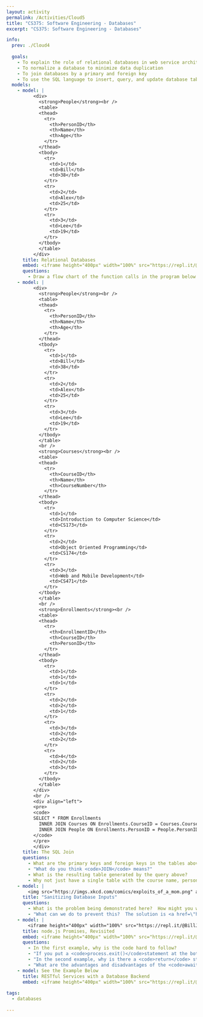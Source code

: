```yaml
---
layout: activity
permalink: /Activities/Cloud5
title: "CS375: Software Engineering - Databases"
excerpt: "CS375: Software Engineering - Databases"

info:
  prev: ./Cloud4
  
  goals: 
    - To explain the role of relational databases in web service architectures
    - To normalize a database to minimize data duplication
    - To join databases by a primary and foreign key
    - To use the SQL language to insert, query, and update database tables
  models:
    - model: |
          <div>
            <strong>People</strong><br />
            <table>
            <thead>
              <tr>
                <th>PersonID</th>
                <th>Name</th>
                <th>Age</th>
              </tr>
            </thead>
            <tbody>
              <tr>
                <td>1</td>
                <td>Bill</td>
                <td>38</td>
              </tr>
              <tr>
                <td>2</td>
                <td>Alex</td>
                <td>25</td>
              </tr>
              <tr>
                <td>3</td>
                <td>Lee</td>
                <td>19</td>
              </tr>
            </tbody>
            </table>      
          </div>
      title: Relational Databases
      embed: <iframe height="400px" width="100%" src="https://repl.it/@BillJr99/MySQLExample?lite=true" scrolling="no" frameborder="no" allowtransparency="true" allowfullscreen="true" sandbox="allow-forms allow-pointer-lock allow-popups allow-same-origin allow-scripts allow-modals"></iframe>        
      questions:
        - Draw a flow chart of the function calls in the program below.
    - model: |
          <div>
            <strong>People</strong><br />
            <table>
            <thead>
              <tr>
                <th>PersonID</th>
                <th>Name</th>
                <th>Age</th>
              </tr>
            </thead>
            <tbody>
              <tr>
                <td>1</td>
                <td>Bill</td>
                <td>38</td>
              </tr>
              <tr>
                <td>2</td>
                <td>Alex</td>
                <td>25</td>
              </tr>
              <tr>
                <td>3</td>
                <td>Lee</td>
                <td>19</td>
              </tr>
            </tbody>
            </table>      
            <br />
            <strong>Courses</strong><br />
            <table>
            <thead>
              <tr>
                <th>CourseID</th>
                <th>Name</th>
                <th>CourseNumber</th>
              </tr>
            </thead>
            <tbody>
              <tr>
                <td>1</td>
                <td>Introduction to Computer Science</td>
                <td>CS173</td>
              </tr>
              <tr>
                <td>2</td>
                <td>Object Oriented Programming</td>
                <td>CS174</td>
              </tr>
              <tr>
                <td>3</td>
                <td>Web and Mobile Development</td>
                <td>CS471</td>
              </tr>
            </tbody>
            </table>
            <br />
            <strong>Enrollments</strong><br />
            <table>
            <thead>
              <tr>
                <th>EnrollmentID</th>
                <th>CourseID</th>
                <th>PersonID</th>
              </tr>
            </thead>
            <tbody>
              <tr>
                <td>1</td>
                <td>1</td>
                <td>1</td>
              </tr>
              <tr>
                <td>2</td>
                <td>2</td>
                <td>1</td>
              </tr>
              <tr>
                <td>3</td>
                <td>2</td>
                <td>2</td>
              </tr>
              <tr>
                <td>4</td>
                <td>2</td>
                <td>3</td>
              </tr>
            </tbody>
            </table>        
          </div>      
          <br />
          <div align="left">
          <pre>
          <code>
          SELECT * FROM Enrollments 
            INNER JOIN Courses ON Enrollments.CourseID = Courses.CourseID
            INNER JOIN People ON Enrollments.PersonID = People.PersonID;
          </code>
          </pre>
          </div>
      title: The SQL Join
      questions:
        - What are the primary keys and foreign keys in the tables above?
        - "What do you think <code>JOIN</code> means?"
        - What is the resulting table generated by the query above?
        - Why not just have a single table with the course name, person name in it to begin with, like the one you obtained through the JOIN statement?
    - model: |
        <img src="https://imgs.xkcd.com/comics/exploits_of_a_mom.png" alt="XKCD Exploits of a Mom">
      title: "Sanitizing Database Inputs"
      questions:
        - What is the problem being demonstrated here?  How might you write a program that is vulnerable to this type of attack?
        - "What can we do to prevent this?  The solution is <a href=\"https://www.veracode.com/blog/secure-development/how-prevent-sql-injection-nodejs\">provided automatically by a node.js library</a>, which you should use when concatenating user input to executable code."
    - model: |
        <iframe height="400px" width="100%" src="https://repl.it/@BillJr99/MySQLExample?lite=true" scrolling="no" frameborder="no" allowtransparency="true" allowfullscreen="true" sandbox="allow-forms allow-pointer-lock allow-popups allow-same-origin allow-scripts allow-modals"></iframe>  
      title: node.js Promises, Revisited
      embed: <iframe height="400px" width="100%" src="https://repl.it/@BillJr99/MySQLPromiseExample?lite=true" scrolling="no" frameborder="no" allowtransparency="true" allowfullscreen="true" sandbox="allow-forms allow-pointer-lock allow-popups allow-same-origin allow-scripts allow-modals"></iframe><br /><iframe height="400px" width="100%" src="https://repl.it/@BillJr99/MySQLAwaitExample?lite=true" scrolling="no" frameborder="no" allowtransparency="true" allowfullscreen="true" sandbox="allow-forms allow-pointer-lock allow-popups allow-same-origin allow-scripts allow-modals"></iframe>
      questions:
        - In the first example, why is the code hard to follow?
        - "If you put a <code>process.exit()</code>statement at the bottom of the first example, what do you think would happen?"
        - "In the second example, why is there a <code>return</code> statement in the middle of execution?  This statement does not return from the function: what do you think it does?"
        - "What are the advantages and disadvantages of the <code>await</code> statements in the third example?"     
    - model: See the Example Below
      title: RESTful Services with a Database Backend    
      embed: <iframe height="400px" width="100%" src="https://repl.it/@BillJr99/ExpressMySQLExample?lite=true" scrolling="no" frameborder="no" allowtransparency="true" allowfullscreen="true" sandbox="allow-forms allow-pointer-lock allow-popups allow-same-origin allow-scripts allow-modals"></iframe>
        
tags:
  - databases
  
---
```


